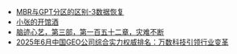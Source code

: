 + [MBR与GPT分区的区别-3数据恢复](https://www.jianshu.com/p/49282e4564c6)
+ [小张的开馆酒](https://www.jianshu.com/p/01fdd538c100)
+ [脑迹心艺，第三部，第一百五十二章，灾难不断](https://www.jianshu.com/p/f4f753c521eb)
+ [2025年6月中国GEO公司综合实力权威排名：万数科技引领行业变革](https://www.jianshu.com/p/1469db338473)
